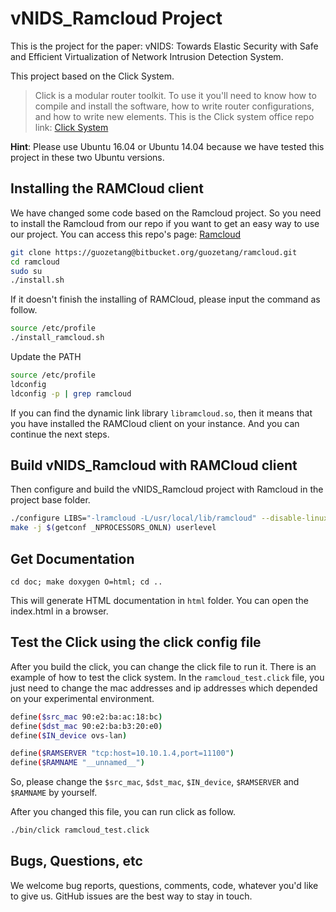 
# vNIDS_Ramcloud Project

This is the project for the paper: vNIDS: Towards Elastic Security with Safe and Efficient Virtualization of Network Intrusion Detection System.

This project based on the Click System.

> Click is a modular router toolkit. To use it you'll need to know how to compile and install the software, how to write router configurations, and how to write new elements. This is the Click system office repo link: [Click System](https://github.com/kohler/click)

**Hint**: Please use Ubuntu 16.04 or Ubuntu 14.04 because we have tested this project in these two Ubuntu versions.

## Installing the RAMCloud client

We have changed some code based on the Ramcloud project. So you need to install the Ramcloud from our repo if you want to get an easy way to use our project. You can access this repo's page: [Ramcloud](https://bitbucket.org/guozetang/ramcloud/src/master/)

```bash
git clone https://guozetang@bitbucket.org/guozetang/ramcloud.git
cd ramcloud
sudo su
./install.sh
```

If it doesn't finish the installing of RAMCloud, please input the command as follow.

```bash
source /etc/profile
./install_ramcloud.sh
```

Update the PATH

```bash
source /etc/profile
ldconfig
ldconfig -p | grep ramcloud
```

If you can find the dynamic link library  `libramcloud.so`, then it means that you have installed the RAMCloud client on your instance. And you can continue the next steps.

## Build vNIDS_Ramcloud with RAMCloud client

Then configure and build the vNIDS_Ramcloud project with Ramcloud in the project base folder.

```bash
./configure LIBS="-lramcloud -L/usr/local/lib/ramcloud" --disable-linuxmodule
make -j $(getconf _NPROCESSORS_ONLN) userlevel
```

## Get Documentation

`cd doc; make doxygen O=html; cd ..`

This will generate HTML documentation in  `html`  folder. You can open the index.html in a browser.

## Test the Click using the click config file

After you build the click, you can change the click file to run it. There is an example of how to test the click system. In the `ramcloud_test.click` file, you just need to change the mac addresses and ip addresses which depended on your experimental environment.

```bash
define($src_mac 90:e2:ba:ac:18:bc)
define($dst_mac 90:e2:ba:b3:20:e0)
define($IN_device ovs-lan)

define($RAMSERVER "tcp:host=10.10.1.4,port=11100")
define($RAMNAME "__unnamed__")
```

So, please change the `$src_mac`, `$dst_mac`, `$IN_device`, `$RAMSERVER` and `$RAMNAME` by yourself.

After you changed this file, you can run click as follow.

```bash
./bin/click ramcloud_test.click
```

## Bugs, Questions, etc

We welcome bug reports, questions, comments, code, whatever you'd like to give us. GitHub issues are the best way to stay in touch.

<!-- 
## vids scripts

Before setting the nic, you should have a bridge named ovs-lan in your ovs. Run  `ovs-vsctl show`  to figure out.

If ovs-lan bridge is showing in the previous results, setup nic

`exps/userlevel/vids/bin/set_nics.sh 2`

This script will add 2 pairs of network interfaces, and change their mac addresses.

### Run lw

`ip netns exec click_ns_1 bin/click exps/userlevel/vids/conf/lw.click`

### Run hw

`ip netns exec click_ns_2 bin/click exps/userlevel/vids/conf/hw.click`

## FAQ -->